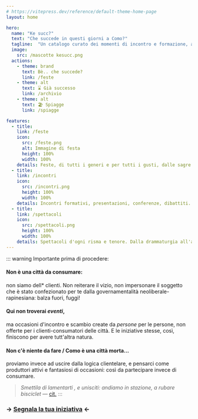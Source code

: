 ```yaml
---
# https://vitepress.dev/reference/default-theme-home-page
layout: home

hero:
  name: "Ke succ?"
  text: "Che succede in questi giorni a Como?"
  tagline:  "Un catalogo curato dei momenti di incontro e formazione, a volte sconosciuti, a cui si può partecipare nella nostra città."
  image:
    src: /mascotte kesucc.png
  actions:
    - theme: brand
      text: Bè.. che succede?
      link: /feste
    - theme: alt
      text: ⌛ Già successo
      link: /archivio
    - theme: alt
      text: 🏖️ Spiagge
      link: /spiagge

features:
  - title:
    link: /feste
    icon:
      src: /feste.png
      alt: Immagine di festa
      height: 100%
      width: 100%
    details: Feste, di tutti i generi e per tutti i gusti, dalle sagre alla techno.
  - title:
    link: /incontri
    icon:
      src: /incontri.png
      height: 100%
      width: 100%
    details: Incontri formativi, presentazioni, conferenze, dibattiti.
  - title:
    link: /spettacoli
    icon:
      src: /spettacoli.png
      height: 100%
      width: 100%
    details: Spettacoli d'ogni risma e tenore. Dalla drammaturgia all'audiovisivo.
---
```

::: warning Importante prima di procedere:

#### Non è una città da consumare:
non siamo dell* clienti. Non reiterare il vizio, non impersonare il soggetto che è stato confezionato per te dalla governamentalità neoliberale-rapinesiana: balza fuori, fuggi!

#### Qui non troverai *eventi*,
ma occasioni d'incontro e scambio create da *persone* per le persone, non offerte per i clienti-consumatori delle città. E le iniziative stesse, così, finiscono per avere tutt'altra natura.

#### Non c'è niente da fare / Como è una città morta...
proviamo invece ad uscire dalla logica clientelare, e pensarci come produttori attivi e fantasiosi di occasioni: così da partecipare invece di consumare.

>*Smettila di lamentarti , e unisciti: andiamo in stazione, a rubare bisciclet*
>— [cit.](https://youtu.be/ookGv44MMd4&t=202)
:::

### → [Segnala la tua iniziativa](https://shorturl.at/16MnH) ← 